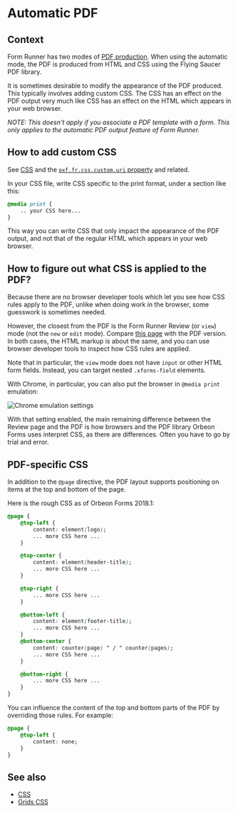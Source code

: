 # Automatic PDF

## Context

Form Runner has two modes of [PDF production](../../form-builder/pdf-production.md). When using the automatic mode, the PDF is produced from HTML and CSS using the Flying Saucer PDF library.

It is sometimes desirable to modify the appearance of the PDF produced. This typically involves adding custom CSS. The CSS has an effect on the PDF output very much like CSS has an effect on the HTML which appears in your web browser.

_NOTE: This doesn't apply if you associate a PDF template with a form. This only applies to the automatic PDF output feature of Form Runner._

## How to add custom CSS

See [CSS](css.md) and the [`oxf.fr.css.custom.uri` property](../../configuration/properties/form-runner.md#adding-your-own-css) and related.

In your CSS file, write CSS specific to the print format, under a section like this:

```css
@media print {
    .. your CSS here...
}
```

This way you can write CSS that only impact the appearance of the PDF output, and not that of the regular HTML which appears in your web browser.

## How to figure out what CSS is applied to the PDF?

Because there are no browser developer tools which let you see how CSS rules apply to the PDF, unlike when doing work in the browser, some guesswork is sometimes needed. 

However, the closest from the PDF is the Form Runner Review (or `view`) mode (not the `new` or `edit` mode). Compare
[this page](http://demo.orbeon.com/orbeon/fr/orbeon/bookshelf/view/891ce63e59c17348f6fda273afe28c2b) with the PDF version. In both cases, the HTML markup is about the same, and you can use browser developer tools to inspect how CSS rules are applied.

Note that in particular, the `view` mode does not have `input` or other HTML form fields. Instead, you can
target nested `.xforms-field` elements.

With Chrome, in particular, you can also put the browser in `@media print` emulation:

![Chrome emulation settings](../images/chrome-media-emulation.png)

With that setting enabled, the main remaining difference between the Review page and the PDF is how browsers and the PDF library Orbeon Forms uses interpret CSS, as there are differences. Often you have to go by trial and error.

## PDF-specific CSS

In addition to the `@page` directive, the PDF layout supports positioning on items at the top and bottom of the page. 

Here is the rough CSS as of Orbeon Forms 2018.1:

```css
@page {
    @top-left {
        content: element(logo);
        ... more CSS here ...
    }

    @top-center {
        content: element(header-title);
        ... more CSS here ...
    }

    @top-right {
        ... more CSS here ...
    }

    @bottom-left {
        content: element(footer-title);
        ... more CSS here ...
    }
    @bottom-center {
        content: counter(page) " / " counter(pages);
        ... more CSS here ...
    }

    @bottom-right {
        ... more CSS here ...
    }
}
```

You can influence the content of the top and bottom parts of the PDF by overriding those rules. For example:

```css
@page {
    @top-left {
        content: none;
    }
}
```

## See also

- [CSS](css.md)
- [Grids CSS](grids.md)
